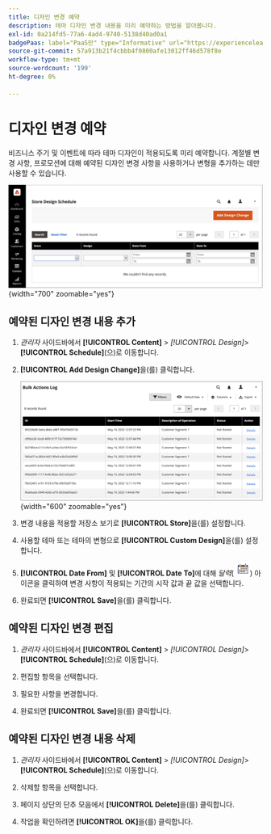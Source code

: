 ```yaml
---
title: 디자인 변경 예약
description: 테마 디자인 변경 내용을 미리 예약하는 방법을 알아봅니다.
exl-id: 0a214fd5-77a6-4ad4-9740-5138d40ad0a1
badgePaas: label="PaaS만" type="Informative" url="https://experienceleague.adobe.com/ko/docs/commerce/user-guides/product-solutions" tooltip="Adobe Commerce 온 클라우드 프로젝트(Adobe 관리 PaaS 인프라) 및 온프레미스 프로젝트에만 적용됩니다."
source-git-commit: 57a913b21f4cbbb4f0800afe13012ff46d578f8e
workflow-type: tm+mt
source-wordcount: '199'
ht-degree: 0%

---
```


# 디자인 변경 예약

비즈니스 주기 및 이벤트에 따라 테마 디자인이 적용되도록 미리 예약합니다. 계절별 변경 사항, 프로모션에 대해 예약된 디자인 변경 사항을 사용하거나 변형을 추가하는 데만 사용할 수 있습니다.

![예약된 디자인 변경](./assets/design-schedule.png){width="700" zoomable="yes"}

## 예약된 디자인 변경 내용 추가

1. _관리자_ 사이드바에서 **[!UICONTROL Content]** > _[!UICONTROL Design]_>**[!UICONTROL Schedule]**(으)로 이동합니다.

1. **[!UICONTROL Add Design Change]**&#x200B;을(를) 클릭합니다.

   ![새 저장소 디자인 변경 설정](./assets/design-schedule-change-new.png){width="600" zoomable="yes"}

1. 변경 내용을 적용할 저장소 보기로 **[!UICONTROL Store]**&#x200B;을(를) 설정합니다.

1. 사용할 테마 또는 테마의 변형으로 **[!UICONTROL Custom Design]**&#x200B;을(를) 설정합니다.

1. **[!UICONTROL Date From]** 및 **[!UICONTROL Date To]**&#x200B;에 대해 _달력_(![달력 아이콘](../assets/icon-calendar.png)) 아이콘을 클릭하여 변경 사항이 적용되는 기간의 시작 값과 끝 값을 선택합니다.

1. 완료되면 **[!UICONTROL Save]**&#x200B;을(를) 클릭합니다.

## 예약된 디자인 변경 편집

1. _관리자_ 사이드바에서 **[!UICONTROL Content]** > _[!UICONTROL Design]_>**[!UICONTROL Schedule]**(으)로 이동합니다.

1. 편집할 항목을 선택합니다.

1. 필요한 사항을 변경합니다.

1. 완료되면 **[!UICONTROL Save]**&#x200B;을(를) 클릭합니다.

## 예약된 디자인 변경 내용 삭제

1. _관리자_ 사이드바에서 **[!UICONTROL Content]** > _[!UICONTROL Design]_>**[!UICONTROL Schedule]**(으)로 이동합니다.

1. 삭제할 항목을 선택합니다.

1. 페이지 상단의 단추 모음에서 **[!UICONTROL Delete]**&#x200B;을(를) 클릭합니다.

1. 작업을 확인하려면 **[!UICONTROL OK]**&#x200B;을(를) 클릭합니다.
